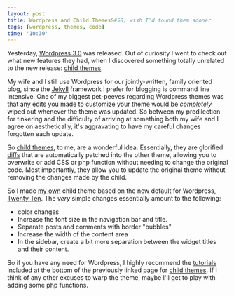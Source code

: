 ```yaml
---
layout: post
title: Wordpress and Child Themes&#58; wish I'd found them sooner
tags: [wordpress, themes, code]
time: '10:30'
---
```


Yesterday, [Wordpress 3.0][] was released.  Out of curiosity I went to check out what new features they had, when I discovered something totally unrelated to the new release: [child themes][].

[Wordpress 3.0]:http://wordpress.org/development/2010/06/thelonious/
[child themes]:http://codex.wordpress.org/Child_Themes

My wife and I still use Wordpress for our jointly-written, family oriented blog, since the [Jekyll][] framework I prefer for blogging is command line intensive.  One of my biggest pet-peeves regarding Wordpress themes was that any edits you made to customize your theme would be _completely_ wiped out whenever the theme was updated.  So between my predilection for tinkering and the difficulty of arriving at something both my wife and I agree on aesthetically, it's aggravating to have my careful changes forgotten each update.

[Jekyll]:http://github.com/mojombo/jekyll

So [child themes][], to me, are a wonderful idea.  Essentially, they are glorified [diffs][] that are automatically patched into the other theme, allowing you to overwrite or add CSS or php function without needing to change the original code.  Most importantly, they allow you to update the original theme without removing the changes made by the child.

[diffs]:http://en.wikipedia.org/wiki/Diff

So I made [my own][] child theme based on the new default for Wordpress, [Twenty Ten][].  The _very_ simple changes essentially amount to the following:

+ color changes
+ Increase the font size in the navigation bar and title.
+ Separate posts and comments with border "bubbles"
+ Increase the width of the content area
+ In the sidebar, create a bit more separation between the widget titles and their content.

[my own]:http://code.the-graham.com/twentyten_custom/
[Twenty Ten]:http://en.blog.wordpress.com/2010/04/26/new-theme-twenty-ten/

So if you have any need for Wordpress, I highly recommend the [tutorials][] included at the bottom of the previously linked page for [child themes][].  If I think of any other excuses to warp the theme, maybe I'll get to play with adding some php functions.

[tutorials]:http://codex.wordpress.org/Child_Themes#Resources
